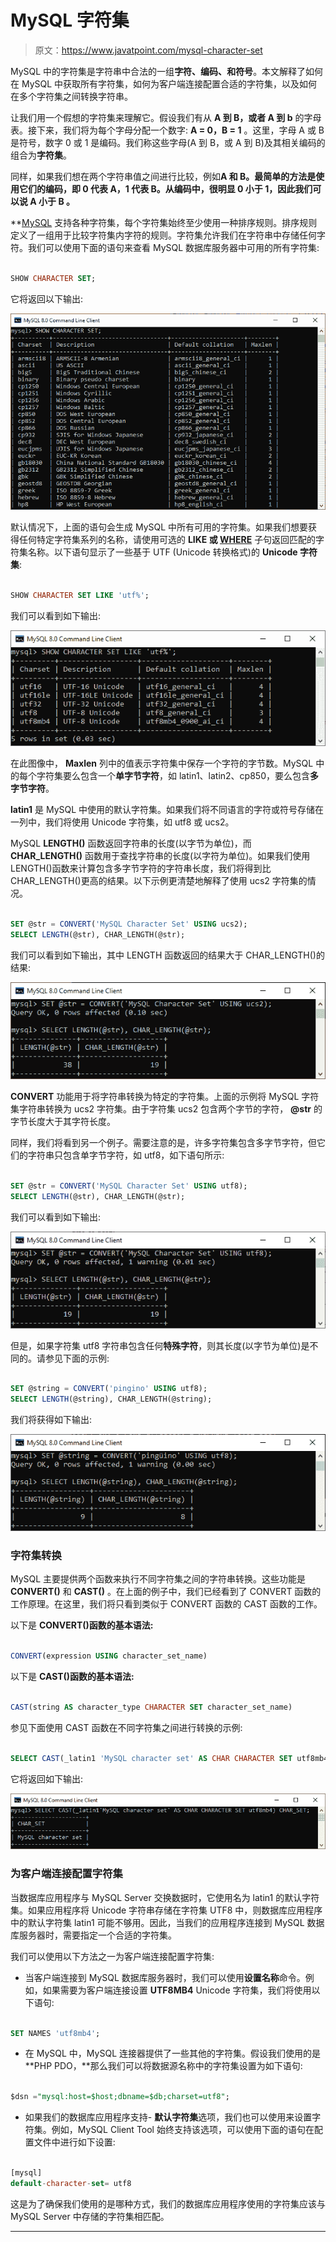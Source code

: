 # MySQL 字符集

> 原文：<https://www.javatpoint.com/mysql-character-set>

MySQL 中的字符集是字符串中合法的一组**字符、编码、**和**符号**。本文解释了如何在 MySQL 中获取所有字符集，如何为客户端连接配置合适的字符集，以及如何在多个字符集之间转换字符串。

让我们用一个假想的字符集来理解它。假设我们有从 **A 到 B，或者 A 到 b** 的字母表。接下来，我们将为每个字母分配一个数字: **A = 0，B = 1** 。这里，字母 A 或 B 是符号，数字 0 或 1 是编码。我们称这些字母(A 到 B，或 A 到 B)及其相关编码的组合为**字符集**。

同样，如果我们想在两个字符串值之间进行比较，例如**A 和 B。最简单的方法是使用它们的编码，即 0 代表 A，1 代表 B。从编码中，很明显 0 小于 1，因此我们可以说 **A 小于 B** 。**

 **[MySQL](https://www.javatpoint.com/mysql-tutorial) 支持各种字符集，每个字符集始终至少使用一种排序规则。排序规则定义了一组用于比较字符集内字符的规则。字符集允许我们在字符串中存储任何字符。我们可以使用下面的语句来查看 MySQL 数据库服务器中可用的所有字符集:

```sql

SHOW CHARACTER SET;

```

它将返回以下输出:

![MySQL Character Set](img/8dcc1c6051b90c78a9ca90ae86db63ba.png)

默认情况下，上面的语句会生成 MySQL 中所有可用的字符集。如果我们想要获得任何特定字符集系列的名称，请使用可选的 **LIKE 或 [WHERE](https://www.javatpoint.com/mysql-where)** 子句返回匹配的字符集名称。以下语句显示了一些基于 UTF (Unicode 转换格式)的 **Unicode 字符集**:

```sql

SHOW CHARACTER SET LIKE 'utf%';

```

我们可以看到如下输出:

![MySQL Character Set](img/101b4a1557b8e030e7940c34aaf996bd.png)

在此图像中， **Maxlen** 列中的值表示字符集中保存一个字符的字节数。MySQL 中的每个字符集要么包含一个**单字节字符**，如 latin1、latin2、cp850，要么包含**多字节字符**。

**latin1** 是 MySQL 中使用的默认字符集。如果我们将不同语言的字符或符号存储在一列中，我们将使用 Unicode 字符集，如 utf8 或 ucs2。

MySQL **LENGTH()** 函数返回字符串的长度(以字节为单位)，而 **CHAR_LENGTH()** 函数用于查找字符串的长度(以字符为单位)。如果我们使用 LENGTH()函数来计算包含多字节字符的字符串长度，我们将得到比 CHAR_LENGTH()更高的结果。以下示例更清楚地解释了使用 ucs2 字符集的情况。

```sql

SET @str = CONVERT('MySQL Character Set' USING ucs2);
SELECT LENGTH(@str), CHAR_LENGTH(@str);

```

我们可以看到如下输出，其中 LENGTH 函数返回的结果大于 CHAR_LENGTH()的结果:

![MySQL Character Set](img/934dbe30697f168442d4ca72292de3d6.png)

**CONVERT** 功能用于将字符串转换为特定的字符集。上面的示例将 MySQL 字符集字符串转换为 ucs2 字符集。由于字符集 ucs2 包含两个字节的字符， **@str** 的字节长度大于其字符长度。

同样，我们将看到另一个例子。需要注意的是，许多字符集包含多字节字符，但它们的字符串只包含单字节字符，如 utf8，如下语句所示:

```sql

SET @str = CONVERT('MySQL Character Set' USING utf8);
SELECT LENGTH(@str), CHAR_LENGTH(@str);

```

我们可以看到如下输出:

![MySQL Character Set](img/992fbf30314e55a04f0b7f8b98974a75.png)

但是，如果字符集 utf8 字符串包含任何**特殊字符**，则其长度(以字节为单位)是不同的。请参见下面的示例:

```sql

SET @string = CONVERT('pingino' USING utf8);
SELECT LENGTH(@string), CHAR_LENGTH(@string);

```

我们将获得如下输出:

![MySQL Character Set](img/bec0be3b8b8c537311a57497da414316.png)

### 字符集转换

MySQL 主要提供两个函数来执行不同字符集之间的字符串转换。这些功能是 **CONVERT()** 和 **CAST()** 。在上面的例子中，我们已经看到了 CONVERT 函数的工作原理。在这里，我们将只看到类似于 CONVERT 函数的 CAST 函数的工作。

以下是 **CONVERT()函数的基本语法:**

```sql

CONVERT(expression USING character_set_name)

```

以下是 **CAST()函数的基本语法:**

```sql

CAST(string AS character_type CHARACTER SET character_set_name)

```

参见下面使用 CAST 函数在不同字符集之间进行转换的示例:

```sql

SELECT CAST(_latin1 'MySQL character set' AS CHAR CHARACTER SET utf8mb4) CHAR_SET;

```

它将返回如下输出:

![MySQL Character Set](img/0a1c5ff928e1b4a3948c4ad9f48dab51.png)

### 为客户端连接配置字符集

当数据库应用程序与 MySQL Server 交换数据时，它使用名为 latin1 的默认字符集。如果应用程序将 Unicode 字符串存储在字符集 UTF8 中，则数据库应用程序中的默认字符集 latin1 可能不够用。因此，当我们的应用程序连接到 MySQL 数据库服务器时，需要指定一个合适的字符集。

我们可以使用以下方法之一为客户端连接配置字符集:

*   当客户端连接到 MySQL 数据库服务器时，我们可以使用**设置名称**命令。例如，如果需要为客户端连接设置 **UTF8MB4** Unicode 字符集，我们将使用以下语句:

```sql

SET NAMES 'utf8mb4';

```

*   在 MySQL 中，MySQL 连接器提供了一些其他的字符集。假设我们使用的是 **PHP PDO，**那么我们可以将数据源名称中的字符集设置为如下语句:

```sql

$dsn ="mysql:host=$host;dbname=$db;charset=utf8";

```

*   如果我们的数据库应用程序支持- **默认字符集**选项，我们也可以使用来设置字符集。例如，MySQL Client Tool 始终支持该选项，可以使用下面的语句在配置文件中进行如下设置:

```sql

[mysql]
default-character-set= utf8

```

这是为了确保我们使用的是哪种方式，我们的数据库应用程序使用的字符集应该与 MySQL Server 中存储的字符集相匹配。

* * ***